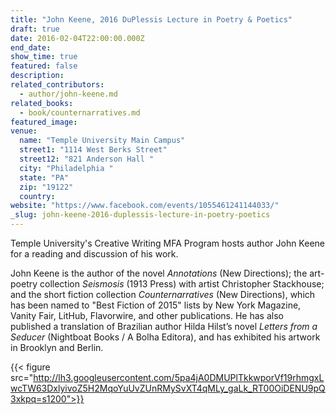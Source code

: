 ```yaml
---
title: "John Keene, 2016 DuPlessis Lecture in Poetry & Poetics"
draft: true
date: 2016-02-04T22:00:00.000Z
end_date:
show_time: true
featured: false
description:
related_contributors:
  - author/john-keene.md
related_books:
  - book/counternarratives.md
featured_image: 
venue:
  name: "Temple University Main Campus"
  street1: "1114 West Berks Street"
  street12: "821 Anderson Hall "
  city: "Philadelphia "
  state: "PA"
  zip: "19122"
  country:
website: "https://www.facebook.com/events/1055461241144033/"
_slug: john-keene-2016-duplessis-lecture-in-poetry-poetics
---
```


Temple University's Creative Writing MFA Program hosts author John Keene for a reading and discussion of his work.

John Keene is the author of the novel _Annotations_ (New Directions); the art-poetry collection _Seismosis_ (1913 Press) with artist Christopher Stackhouse; and the short fiction collection _Counternarratives_ (New Directions), which has been named to "Best Fiction of 2015" lists by New York Magazine, Vanity Fair, LitHub, Flavorwire, and other publications. He has also published a translation of Brazilian author Hilda Hilst’s novel _Letters from a Seducer_ (Nightboat Books / A Bolha Editora), and has exhibited his artwork in Brooklyn and Berlin.

{{< figure src="http://lh3.googleusercontent.com/5pa4jA0DMUPlTkkwporVf19rhmgxLwcTW63DxlyivoZ5H2MqoYuUvZUnRMySvXT4qMLy_gaLk_RT00OiDENU9pQ3xkpq=s1200">}}
<!-- PAzo4iv2VwamhQ24OZYiepifHlhFq0niHG_Iz0NdYPngm4U1gmur1aR5fDMVIF7RZ5E8VAzwMq2exEwxAVwAcnfZJmPo%3Ds750>}} -->

